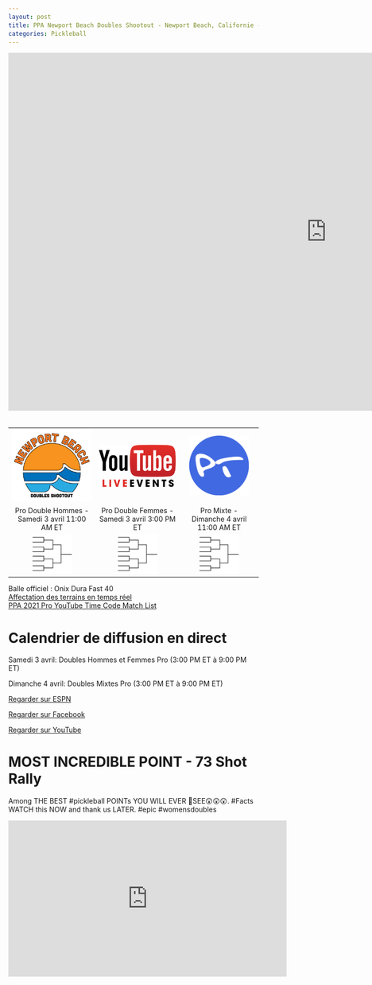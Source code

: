 ```yaml
---
layout: post
title: PPA Newport Beach Doubles Shootout - Newport Beach, Californie - 2 au 4 avril 2021
categories: Pickleball
---
```

<!-- Code pour les posts facebook -->
<div id="fb-root"></div>
<script async defer crossorigin="anonymous" src="https://connect.facebook.net/fr_CA/sdk.js#xfbml=1&version=v10.0" nonce="nuCryucA"></script>

<div class="videoWrapper">
<iframe width="1280" height="720" src="https://www.youtube.com/embed/JSmCd3fJ5Yg" title="YouTube video player" frameborder="0" allow="accelerometer; autoplay; clipboard-write; encrypted-media; gyroscope; picture-in-picture" allowfullscreen></iframe>
</div>

<br>

<table>
    <tr>
        <td>
            <div style="text-align: center">
                <a href="https://www.ppatour.com/events/doubles-shootout-newport-beach/" target="_blank" rel="noopener noreferrer"><img src="/images/newport-beach-doubles-shootout.png" width="200"/></a>
            </div>
        </td>
        <td> 
            <div style="text-align: center">
                <a href="https://www.youtube.com/channel/UCSP6HlrMmRqogym2aHBPHpw" target="_blank" rel="noopener noreferrer"><img src="/images/youtube-live-stream.png" width="180"/></a>
            </div>
        </td>
        <td>
            <div style="text-align: center">  
                <a href="https://www.pickleballtournaments.com/tournamentinfo.pl?tid=4593" target="_blank" rel="noopener noreferrer"><img src="/images/pt.png" alt="pickleballtournaments.com" width="120"/></a>
            </div>
        </td>
    </tr>
    <tr>
        <td>
            <div style="text-align: center">
            Pro Double Hommes - Samedi 3 avril 11:00 AM ET
            </div>
        </td>
        <td>
            <div style="text-align: center">
            Pro Double Femmes - Samedi 3 avril 3:00 PM ET
            </div>
        </td>
        <td>
            <div style="text-align: center">
            Pro Mixte - Dimanche 4 avril 11:00 AM ET
            </div>
        </td>
    </tr>
    <tr>
        <td>
            <div style="text-align: center">
                <a href="https://www.pickleballtournaments.com/Tournaments/CA/2021_PPANB/MDO_86.htm" target="_blank" rel="noopener noreferrer"><img src="/images/bracket.png" width="80"/></a>
            </div>
        </td>
        <td>
            <div style="text-align: center">
            <a href="https://www.pickleballtournaments.com/Tournaments/CA/2021_PPANB/WDO_55.htm" target="_blank" rel="noopener noreferrer"><img src="/images/bracket.png" width="80"/></a>
            </div>
        </td>
        <td>
            <div style="text-align: center">
            <a href="https://www.pickleballtournaments.com/Tournaments/CA/2021_PPANB/MXDO_73.htm" target="_blank" rel="noopener noreferrer"><img src="/images/bracket.png" width="80"/></a>
            </div>
        </td>
    </tr>
</table>

Balle officiel : Onix Dura Fast 40
<br>
<a href="https://www.pickleballtournaments.com/nd_oncourts.pl?tid=4593&venue=Main" target="_blank" rel="noopener noreferrer">Affectation des terrains en temps réel</a>
<br>
<a href="https://www.facebook.com/notes/pickleball-live-streaming-network/ppa-2021-pro-youtube-time-code-match-list/960498434484548" target="_blank" rel="noopener noreferrer">PPA 2021 Pro YouTube Time Code Match List</a>


# Calendrier de diffusion en direct
Samedi 3 avril: Doubles Hommes et Femmes Pro (3:00 PM ET à 9:00 PM ET)

Dimanche 4 avril: Doubles Mixtes Pro (3:00 PM ET à 9:00 PM ET)

<a href="https://www.espn.com/watch/?type=upcoming&_slug_" target="_blank" rel="noopener noreferrer">Regarder sur ESPN</a>

<a href="https://www.facebook.com/OfficialPPATour/" target="_blank" rel="noopener noreferrer">Regarder sur Facebook</a>

<a href="https://www.youtube.com/channel/UCSP6HlrMmRqogym2aHBPHpw" target="_blank" rel="noopener noreferrer">Regarder sur YouTube</a>



# MOST INCREDIBLE POINT - 73 Shot Rally
Among THE BEST #pickleball POINTs YOU WILL EVER 👀SEE😲😲😲. #Facts WATCH this NOW and thank us LATER. #epic #womensdoubles
<div class="videoWrapper">
<iframe src="https://www.facebook.com/plugins/video.php?height=314&href=https%3A%2F%2Fwww.facebook.com%2FForTheFansHQ%2Fvideos%2F740524046617132%2F&show_text=false&width=560" width="560" height="314" style="border:none;overflow:hidden" scrolling="no" frameborder="0" allowfullscreen="true" allow="autoplay; clipboard-write; encrypted-media; picture-in-picture; web-share" allowFullScreen="true"></iframe>
</div>

